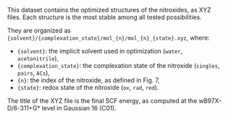 This dataset contains the optimized structures of the nitroxides, as XYZ files.
Each structure is the most stable among all tested possibilities.

They are organized as `{solvent}/{complexation_state}/mol_{n}/mol_{n}_{state}.xyz`, where:

- `{solvent}`: the implicit solvent used in optimization (`water`, `acetonitrile`),
- `{complexation_state}`: the complexation state of the nitroxide (`singles`, `pairs`, `ACs`),
- `{n}`: the index of the nitroxide, as defined in Fig. 7,
- `{state}`: redox state of the nitroxide (`ox`, `rad`, `red`).

The title of the XYZ file is the final SCF energy, as computed at the wB97X-D/6-311+G* level in Gaussian 16 (C01).

